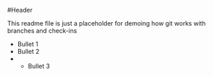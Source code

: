 #Header

This readme file is just a placeholder for demoing how git works with branches and check-ins

* Bullet 1
* Bullet 2
* * Bullet 3
